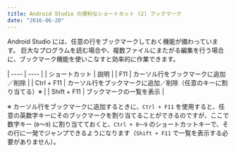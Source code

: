 ```yaml
---
title: Android Studio の便利なショートカット (2) ブックマーク
date: "2016-06-20"
---
```


Android Studio には、任意の行をブックマークしておく機能が備わっています。
巨大なプログラムを読む場合や、複数ファイルにまたがる編集を行う場合に、ブックマーク機能を使いこなすと効率的に作業できます。

| ---- | ---- |
| ショートカット | 説明 |
| F11 | カーソル行をブックマークに追加／削除 |
| Ctrl + F11 | カーソル行をブックマークに追加／削除（任意のキーに割り当てる）※ |
| Shift + F11 | ブックマークの一覧を表示 |

※ カーソル行をブックマークに追加するときに、`Ctrl + F11` を使用すると、任意の英数字キーにそのブックマークを割り当てることができるのですが、ここで数字キー (`0`～`9`) に割り当てておくと、`Ctrl + 0～9` のショートカットキーで、その行に一発でジャンプできるようになります（`Shift + F11` で一覧を表示する必要がありません）。

